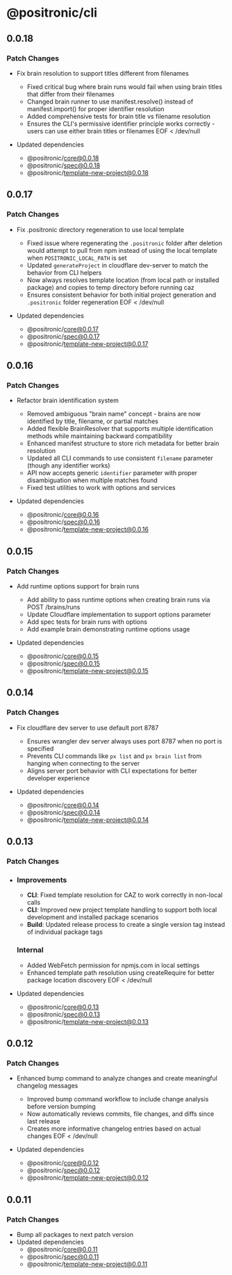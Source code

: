 # @positronic/cli

## 0.0.18

### Patch Changes

- Fix brain resolution to support titles different from filenames

  - Fixed critical bug where brain runs would fail when using brain titles that differ from their filenames
  - Changed brain runner to use manifest.resolve() instead of manifest.import() for proper identifier resolution
  - Added comprehensive tests for brain title vs filename resolution
  - Ensures the CLI's permissive identifier principle works correctly - users can use either brain titles or filenames
    EOF < /dev/null

- Updated dependencies
  - @positronic/core@0.0.18
  - @positronic/spec@0.0.18
  - @positronic/template-new-project@0.0.18

## 0.0.17

### Patch Changes

- Fix .positronic directory regeneration to use local template

  - Fixed issue where regenerating the `.positronic` folder after deletion would attempt to pull from npm instead of using the local template when `POSITRONIC_LOCAL_PATH` is set
  - Updated `generateProject` in cloudflare dev-server to match the behavior from CLI helpers
  - Now always resolves template location (from local path or installed package) and copies to temp directory before running caz
  - Ensures consistent behavior for both initial project generation and `.positronic` folder regeneration
    EOF < /dev/null

- Updated dependencies
  - @positronic/core@0.0.17
  - @positronic/spec@0.0.17
  - @positronic/template-new-project@0.0.17

## 0.0.16

### Patch Changes

- Refactor brain identification system

  - Removed ambiguous "brain name" concept - brains are now identified by title, filename, or partial matches
  - Added flexible BrainResolver that supports multiple identification methods while maintaining backward compatibility
  - Enhanced manifest structure to store rich metadata for better brain resolution
  - Updated all CLI commands to use consistent `filename` parameter (though any identifier works)
  - API now accepts generic `identifier` parameter with proper disambiguation when multiple matches found
  - Fixed test utilities to work with options and services

- Updated dependencies
  - @positronic/core@0.0.16
  - @positronic/spec@0.0.16
  - @positronic/template-new-project@0.0.16

## 0.0.15

### Patch Changes

- Add runtime options support for brain runs

  - Add ability to pass runtime options when creating brain runs via POST /brains/runs
  - Update Cloudflare implementation to support options parameter
  - Add spec tests for brain runs with options
  - Add example brain demonstrating runtime options usage

- Updated dependencies
  - @positronic/core@0.0.15
  - @positronic/spec@0.0.15
  - @positronic/template-new-project@0.0.15

## 0.0.14

### Patch Changes

- Fix cloudflare dev server to use default port 8787

  - Ensures wrangler dev server always uses port 8787 when no port is specified
  - Prevents CLI commands like `px list` and `px brain list` from hanging when connecting to the server
  - Aligns server port behavior with CLI expectations for better developer experience

- Updated dependencies
  - @positronic/core@0.0.14
  - @positronic/spec@0.0.14
  - @positronic/template-new-project@0.0.14

## 0.0.13

### Patch Changes

- ### Improvements

  - **CLI**: Fixed template resolution for CAZ to work correctly in non-local calls
  - **CLI**: Improved new project template handling to support both local development and installed package scenarios
  - **Build**: Updated release process to create a single version tag instead of individual package tags

  ### Internal

  - Added WebFetch permission for npmjs.com in local settings
  - Enhanced template path resolution using createRequire for better package location discovery
    EOF < /dev/null

- Updated dependencies
  - @positronic/core@0.0.13
  - @positronic/spec@0.0.13
  - @positronic/template-new-project@0.0.13

## 0.0.12

### Patch Changes

- Enhanced bump command to analyze changes and create meaningful changelog messages

  - Improved bump command workflow to include change analysis before version bumping
  - Now automatically reviews commits, file changes, and diffs since last release
  - Creates more informative changelog entries based on actual changes
    EOF < /dev/null

- Updated dependencies
  - @positronic/core@0.0.12
  - @positronic/spec@0.0.12
  - @positronic/template-new-project@0.0.12

## 0.0.11

### Patch Changes

- Bump all packages to next patch version
- Updated dependencies
  - @positronic/core@0.0.11
  - @positronic/spec@0.0.11
  - @positronic/template-new-project@0.0.11
